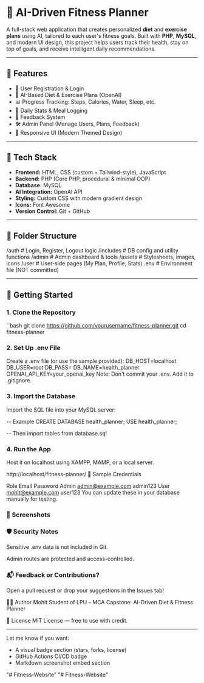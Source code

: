 # 💪 AI-Driven Fitness Planner

A full-stack web application that creates personalized **diet** and **exercise plans** using AI, tailored to each user's fitness goals. Built with **PHP**, **MySQL**, and modern UI design, this project helps users track their health, stay on top of goals, and receive intelligent daily recommendations.

---

## 📌 Features

- 🔐 User Registration & Login
- 🧠 AI-Based Diet & Exercise Plans (OpenAI)
- 📊 Progress Tracking: Steps, Calories, Water, Sleep, etc.
- 🥗 Daily Stats & Meal Logging
- 💬 Feedback System
- 🛠 Admin Panel (Manage Users, Plans, Feedback)
- 📱 Responsive UI (Modern Themed Design)

---

## 🧰 Tech Stack

- **Frontend:** HTML, CSS (custom + Tailwind-style), JavaScript  
- **Backend:** PHP (Core PHP, procedural & minimal OOP)  
- **Database:** MySQL  
- **AI Integration:** OpenAI API  
- **Styling:** Custom CSS with modern gradient design  
- **Icons:** Font Awesome  
- **Version Control:** Git + GitHub  

---

## 📂 Folder Structure

/auth # Login, Register, Logout logic 
/includes # DB config and utility functions
/admin # Admin dashboard & tools
/assets # Stylesheets, images, icons 
/user # User-side pages (My Plan, Profile, Stats) .env # Environment file (NOT committed)


---

## 🚀 Getting Started

### 1. Clone the Repository
``bash
git clone https://github.com/yourusername/fitness-planner.git
cd fitness-planner

### 2. Set Up .env File
Create a .env file (or use the sample provided):
  DB_HOST=localhost
  DB_USER=root
  DB_PASS=
  DB_NAME=health_planner
  OPENAI_API_KEY=your_openai_key
  Note: Don't commit your .env. Add it to .gitignore.

### 3. Import the Database
Import the SQL file into your MySQL server:

-- Example
CREATE DATABASE health_planner;
USE health_planner;

-- Then import tables from database.sql
### 4. Run the App
Host it on localhost using XAMPP, MAMP, or a local server.

http://localhost/fitness-planner/
🧪 Sample Credentials

Role	Email	Password
Admin	admin@example.com	admin123
User	mohit@example.com	user123
You can update these in your database manually for testing.

### 📸 Screenshots

### 🛡 Security Notes
Sensitive .env data is not included in Git.

Admin routes are protected and access-controlled.

### 📬 Feedback or Contributions?
Open a pull request or drop your suggestions in the Issues tab!

🧑‍💻 Author
Mohit
Student of LPU – MCA
Capstone: AI-Driven Diet & Fitness Planner

📄 License
MIT License — free to use with credit.

---
Let me know if you want:
- A visual badge section (stars, forks, license)
- GitHub Actions CI/CD badge
- Markdown screenshot embed section



"# Fitness-Website" 
"# Fitness-Website" 
